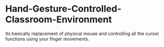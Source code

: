 # Hand-Gesture-Controlled-Classroom-Environment
Its basically replacement of physical mouse and controlling all the cursor functions using your finger movements.
